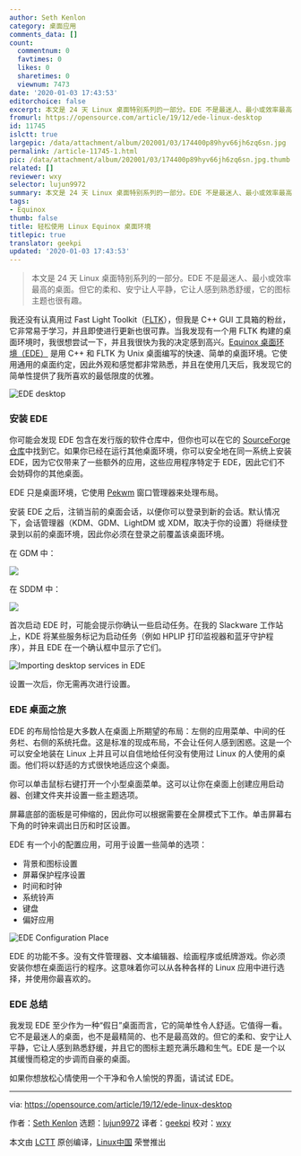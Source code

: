 ```yaml
---
author: Seth Kenlon
category: 桌面应用
comments_data: []
count:
  commentnum: 0
  favtimes: 0
  likes: 0
  sharetimes: 0
  viewnum: 7473
date: '2020-01-03 17:43:53'
editorchoice: false
excerpt: 本文是 24 天 Linux 桌面特别系列的一部分。EDE 不是最迷人、最小或效率最高的桌面。但它的柔和、安宁让人平静，它让人感到熟悉舒缓，它的图标主题也很有趣。
fromurl: https://opensource.com/article/19/12/ede-linux-desktop
id: 11745
islctt: true
largepic: /data/attachment/album/202001/03/174400p89hyv66jh6zq6sn.jpg
permalink: /article-11745-1.html
pic: /data/attachment/album/202001/03/174400p89hyv66jh6zq6sn.jpg.thumb.jpg
related: []
reviewer: wxy
selector: lujun9972
summary: 本文是 24 天 Linux 桌面特别系列的一部分。EDE 不是最迷人、最小或效率最高的桌面。但它的柔和、安宁让人平静，它让人感到熟悉舒缓，它的图标主题也很有趣。
tags:
- Equinox
thumb: false
title: 轻松使用 Linux Equinox 桌面环境
titlepic: true
translator: geekpi
updated: '2020-01-03 17:43:53'
---
```



> 
> 本文是 24 天 Linux 桌面特别系列的一部分。EDE 不是最迷人、最小或效率最高的桌面。但它的柔和、安宁让人平静，它让人感到熟悉舒缓，它的图标主题也很有趣。
> 
> 
> 


我还没有认真用过 Fast Light Toolkit（[FLTK](https://www.fltk.org/)），但我是 C++ GUI 工具箱的粉丝，它非常易于学习，并且即使进行更新也很可靠。当我发现有一个用 FLTK 构建的桌面环境时，我很想尝试一下，并且我很快为我的决定感到高兴。[Equinox 桌面环境（EDE）](https://sourceforge.net/projects/ede/) 是用 C++ 和 FLTK 为 Unix 桌面编写的快速、简单的桌面环境。它使用通用的桌面约定，因此外观和感觉都非常熟悉，并且在使用几天后，我发现它的简单性提供了我所喜欢的最低限度的优雅。


![EDE desktop](/data/attachment/album/202001/03/174400p89hyv66jh6zq6sn.jpg "EDE desktop")


### 安装 EDE


你可能会发现 EDE 包含在发行版的软件仓库中，但你也可以在它的 [SourceForge 仓库](http://ede.sf.net)中找到它。如果你已经在运行其他桌面环境，你可以安全地在同一系统上安装 EDE，因为它仅带来了一些额外的应用，这些应用程序特定于 EDE，因此它们不会妨碍你的其他桌面。


EDE 只是桌面环境，它使用 [Pekwm](https://opensource.com/article/19/12/pekwm-linux-desktop) 窗口管理器来处理布局。


安装 EDE 之后，注销当前的桌面会话，以便你可以登录到新的会话。默认情况下，会话管理器（KDM、GDM、LightDM 或 XDM，取决于你的设置）将继续登录到以前的桌面环境，因此你必须在登录之前覆盖该桌面环境。


在 GDM 中：


![](/data/attachment/album/202001/03/174402uo5lx3mooz633tmx.jpg)


在 SDDM 中：


![](/data/attachment/album/202001/03/174403xhzim8n8z0ugmuhn.jpg)


首次启动 EDE 时，可能会提示你确认一些启动任务。在我的 Slackware 工作站上，KDE 将某些服务标记为启动任务（例如 HPLIP 打印监视器和蓝牙守护程序），并且 EDE 在一个确认框中显示了它们。


![Importing desktop services in EDE](/data/attachment/album/202001/03/174404lm6tt9h6mva9hzfz.jpg "Importing desktop services in EDE")


设置一次后，你无需再次进行设置。


### EDE 桌面之旅


EDE 的布局恰恰是大多数人在桌面上所期望的布局：左侧的应用菜单、中间的任务栏、右侧的系统托盘。这是标准的现成布局，不会让任何人感到困惑。这是一个可以安全地装在 Linux 上并且可以自信地给任何没有使用过 Linux 的人使用的桌面。他们将以舒适的方式很快地适应这个桌面。


你可以单击鼠标右键打开一个小型桌面菜单。这可以让你在桌面上创建应用启动器、创建文件夹并设置一些主题选项。


屏幕底部的面板是可伸缩的，因此你可以根据需要在全屏模式下工作。单击屏幕右下角的时钟来调出日历和时区设置。


EDE 有一个小的配置应用，可用于设置一些简单的选项：


* 背景和图标设置
* 屏幕保护程序设置
* 时间和时钟
* 系统铃声
* 键盘
* 偏好应用


![EDE Configuration Place](/data/attachment/album/202001/03/174406mxvi3sgj45neg5x4.jpg "EDE Configuration Place")


EDE 的功能不多。没有文件管理器、文本编辑器、绘画程序或纸牌游戏。你必须安装你想在桌面运行的程序。这意味着你可以从各种各样的 Linux 应用中进行选择，并使用你最喜欢的。


### EDE 总结


我发现 EDE 至少作为一种“假日”桌面而言，它的简单性令人舒适。它值得一看。它不是最迷人的桌面，也不是最精简的、也不是最高效的。但它的柔和、安宁让人平静，它让人感到熟悉舒缓，并且它的图标主题充满乐趣和生气。EDE 是一个以其缓慢而稳定的步调而自豪的桌面。


如果你想放松心情使用一个干净和令人愉悦的界面，请试试 EDE。




---


via: <https://opensource.com/article/19/12/ede-linux-desktop>


作者：[Seth Kenlon](https://opensource.com/users/seth) 选题：[lujun9972](https://github.com/lujun9972) 译者：[geekpi](https://github.com/geekpi) 校对：[wxy](https://github.com/wxy)


本文由 [LCTT](https://github.com/LCTT/TranslateProject) 原创编译，[Linux中国](https://linux.cn/) 荣誉推出